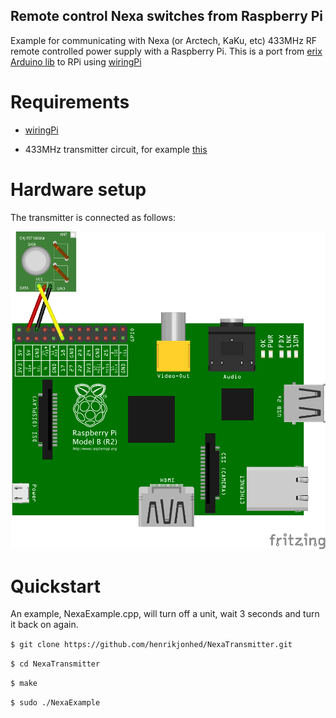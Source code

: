 ## Remote control Nexa switches from Raspberry Pi

Example for communicating with Nexa (or Arctech, KaKu, etc) 433MHz RF remote controlled power supply with a Raspberry Pi. This is a port from [erix Arduino lib](https://github.com/erix/NexaTransmitter) to RPi using [wiringPi](http://wiringpi.com)

# Requirements
* [wiringPi](http://wiringpi.com/download-and-install/)

* 433MHz transmitter circuit, for example [this](http://www.kjell.com/sortiment/el/elektronik/fjarrstyrning/433-mhz-sandar-och-mottagarmodul-p88905)

# Hardware setup
The transmitter is connected as follows:

![Connections](connections.png)

# Quickstart
An example, NexaExample.cpp, will turn off a unit, wait 3 seconds and turn it back on again.

```$ git clone https://github.com/henrikjonhed/NexaTransmitter.git```

```$ cd NexaTransmitter```

```$ make```

```$ sudo ./NexaExample```

